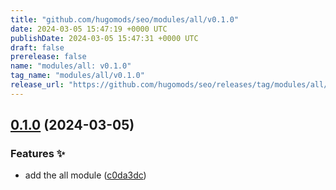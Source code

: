 ```yaml
---
title: "github.com/hugomods/seo/modules/all/v0.1.0"
date: 2024-03-05 15:47:19 +0000 UTC
publishDate: 2024-03-05 15:47:31 +0000 UTC
draft: false
prerelease: false
name: "modules/all: v0.1.0"
tag_name: "modules/all/v0.1.0"
release_url: "https://github.com/hugomods/seo/releases/tag/modules/all/v0.1.0"
---
```


## [0.1.0](https://github.com/hugomods/seo/compare/modules/all-v0.0.1...modules/all/v0.1.0) (2024-03-05)


### Features ✨

* add the all module ([c0da3dc](https://github.com/hugomods/seo/commit/c0da3dcbcab407949b6a689393370c987cb598c1))
